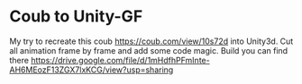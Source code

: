 # Coub to Unity-GF
My try to recreate this coub https://coub.com/view/10s72d into Unity3d.
Cut all animation frame by frame and add some code magic.
Build you can find there https://drive.google.com/file/d/1mHdfhPFmInte-AH6MEozF13ZGX7lxKCG/view?usp=sharing
